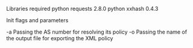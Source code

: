 Libraries required
python requests 2.8.0
python xxhash 0.4.3

Init flags and parameters

-a	Passing the AS number for resolving its policy
-o	Passing the name of the output file for exporting the XML policy
